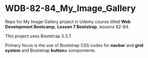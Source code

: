 # WDB-82-84_My_Image_Gallery
Repo for My Image Gallery project in Udemy course titled <b>Web Development Bootcamp</b>, <b>Lesson 7 Bootstrap</b>, lessons 82-84.

This project uses Bootstrap 3.3.7.

Primary focus is the use of Bootstrap CSS codes for <b>navbar</b> and <b>grid system</b> and Bootstrap <b>button></b> compoments.
